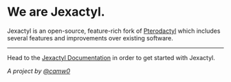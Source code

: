 # We are Jexactyl.

Jexactyl is an open-source, feature-rich fork of [Pterodactyl](https://pterodactyl.io) which includes several features and improvements over existing software.

***

Head to the [Jexactyl Documentation](https://docs.jexactyl.com) in order to get started with Jexactyl.

*A project by [@camw0](https://github.com/camw0)*
